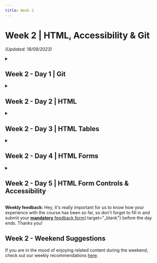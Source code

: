 ```yaml
---
title: Week 2
---
```


# Week 2 | HTML, Accessibility & Git

_(Updated: 18/09/2023)_

<!-- Week 2 - Day 1 | Git -->
<details markdown="1">
  <summary><h2>Week 2 - Day 1 | Git</h2></summary>

### Schedule

  - [Study](#study-plan)
  - [Exercises](#exercises)
  - [Extra Resources](#extra-resources)

### Study Plan

  **What you'll learn:**

  - Basic Git concepts
  - Basic Git commands
  - Connecting to GitHub securely using SSH keys
  - Create a GitHub repository

  ---

  💡 **TIP OF THE DAY:** How to display hidden (system) files and folders?

  - **Windows (Powershell):** Run `ls -Force` to show hidden files and folders
  - **Windows (Command Prompt):** Run `dir /a:h` to show hidden files and folders
  - **Mac:** Press `Cmd + Shift + .` to toggle system files/folders view on and off
  - **Linux/Unix:** Run `ls -a` to list all files and folders (including hidden ones) 
  - **VSCode:** How to show particular hidden folders: File > Preferences > Settings: type "exclude" > Hover over the `**/.git` and click X to delete
  - **Windows 11 (File Explorer):**
    - Open `File Explorer` from the taskbar
    - Select `View > Show > Hidden items` 
  - **Windows 10 (File Explorer):** 
    - Open `File Explorer` from the taskbar 
    - Select `View > Options > Change folder and search options`
    - Select the `View` tab and, in `Advanced settings`, select `Show hidden files, folders, and drives` and OK.
  - **References:**
    - [View hidden files and folders in Windows](https://support.microsoft.com/en-us/windows/view-hidden-files-and-folders-in-windows-97fbc472-c603-9d90-91d0-1166d1d9f4b5){:target="_blank"}

  ---

  On the Internet, it's pretty easy for someone to intercept the data going from one place to another.

  ![](./assets/Comm.Insecure.png)

  That's why it's crucial to always use some form of encryption and decryption, in order for your data to be securely transported through the Internet. 

  ![](./assets/Comm.Secure.png)

  The same goes, of course, for the data that you exchange with **GitHub**. In order to open up a secure connection with **GitHub** and be able to download (`git pull`) or upload (`git push`) data, we can use the **SSH** protocol along with a pair of keys to lock and unlock data going back and forth.

  > [About SSH](https://docs.github.com/en/authentication/connecting-to-github-with-ssh/about-ssh){:target="_blank"}: "SSH, which stands for Secure Shell, is a protocol used to open up a secure communication channel between computers. Using the SSH protocol, you can connect and authenticate to remote servers and services. With SSH keys, you can connect to GitHub without supplying your username and personal access token at each visit."

  - **Set up SSH keys for GitHub.** Complete the following 4 steps in order to be able to access GitHub without using a username and password.

  1. [**Set up SSH keys for GitHub**](https://docs.github.com/en/authentication/connecting-to-github-with-ssh/generating-a-new-ssh-key-and-adding-it-to-the-ssh-agent){:target="_blank"}

  2. [**Check for SSH keys**](https://docs.github.com/en/authentication/connecting-to-github-with-ssh/checking-for-existing-ssh-keys){:target="_blank"}

  3. [**Add SSH keys to your GitHub account**](https://docs.github.com/en/authentication/connecting-to-github-with-ssh/adding-a-new-ssh-key-to-your-github-account){:target="_blank"}

  4. [**Test your SSH connection**](https://docs.github.com/en/authentication/connecting-to-github-with-ssh/testing-your-ssh-connection){:target="_blank"}

  **TASK: Set up SSH keys for GitHub**. Once you have successfully completed all 4 steps, make sure to update your [progress sheet](../../user/progress.draft.60.csv) and mark the ` Set up SSH keys for GitHub` task as completed by switching the COMPLETED column from `FALSE` to `TRUE`.

  - [Watch: **Git Tutorial For Dummies**](https://www.youtube.com/watch?v=mJ-qvsxPHpY){:target="_blank"}
    - **Notes**: Make sure to **follow along** and run the git commands on your own repo. ⚠️ **IMPORTANT:** The repository you will create under your GitHub account, **must be named: `gitVideo`**. Also, even though the author is using the old **master** convention for his repo branch names, you should use **main** instead: `git checkout main`, `git push -u origin main`, etc.
    - **Duration**: 20min 
    - **Level**: Beginner
    - <details>
        <summary>What you'll learn:</summary>
        <ul>
          <li>mkdir</li>
          <li>cd</li>
          <li>rm</li>
          <li>ls</li>
          <li>touch</li>
          <li>git init</li>
          <li>git add .</li>
          <li>git add index.html</li>
          <li>git commit -m "MESSAGE"</li>
          <li>git log</li>
          <li>git checkout BRANCH_NAME</li>
          <li>git checkout -b NEW_BRANCH_NAME</li>
          <li>git checkout COMMIT_HASH</li>
          <li>git, detached state</li>
          <li>git switch</li>
          <li>git branch</li>
          <li>git remote add origin GITHUB_URL</li>
          <li>git push origin master</li>
        </ul>
      </details>

  **One important point to remember** is that the main branch in a git repository these days is called, ...well `main`. A few years back, the main branch used to be called `master`, so expect to see this term in various videos and tutorials. You should stick with `main`, by the way. There are no masters here. 🙂

  - **⏰ Time for a short break** (~5-10min) before the next longer video.

  **Repetitio est mater studiorum:** "Repetition is the mother of learning". Let's recap those git concepts by revisiting them through another (longer) and more in-depth video about Git. 

  - [Watch: **Git and GitHub for Beginners - Crash Course**](https://www.youtube.com/watch?v=RGOj5yH7evk){:target="_blank"}
    - **Duration**: 69min
    - **Level**: Beginner
    - <details>
        <summary>What you'll learn:</summary>
        <ul>
          <li>(0:00) Introduction</li>
          <li>(1:10) What is git?</li>
          <li>(1:30) What is version control?</li>
          <li>(2:10) Terms to be learn in video</li>
          <li>(5:20) Git commands</li>
          <li>(7:05) sign up in GitHub</li>
          <li>(11:32) using git in local machine</li>
          <li>(11:54) git install</li>
          <li>(12:48) getting code editor</li>
          <li>(13:30) inside VS Code</li>
          <li>(14:30) cloning through VS Code</li>
          <li>(17:30) git commit command</li>
          <li>(18:15) git add command</li>
          <li>(19:15) committing</li>
          <li>(20:20) git push command</li>
          <li>(20:30) SSH Keys</li>
          <li>(25:25) git push</li>
          <li>(30:21) Review workflow so far</li>
          <li>(31:40) Compare between GitHub workflow and local git workflow</li>
          <li>(32:42) git branching</li>
          <li>(56:30) Undoing in git</li>
          <li>(1:01:50) Forking in git</li>
          <li>(1:07:55) Ending</li>
        </ul>
      </details>

  - You can find a nice reference to the git commands mentioned in the videos [here](resources/git-commands.html). _(Also, in [markdown format](resources/git-commands.md))_

### Summary

  - **What is Version Control?** The management of changes to documents, computer programs, large web sites, and other collections of information.
  - **What is Git?** A free and open source version control system.

### Exercises

  Make sure to complete all the tasks found in the **daily Progress Sheet** and update the sheet accordingly. Once you've updated the sheet, don't forget to `commit` and `push`. The progress draft sheets are found in the `/user/weekXX/progress` folder, for example `user/week01/progress/progress.draft.w01.d01.csv`. You should **NEVER** update the `draft` sheets directly, but rather work on a copy of them according to the instructions [found here](../week01/resources/PROGRESS-WORKFLOW.md).

### [Extra Resources](EXTRAS.md)

### Sources and Attributions

  **Content is based on the following sources:**

  - [Git SSH keys simplified and how to setup on GitHub](https://inspirezone.tech/git-ssh-keys-simplified/)

</details>

<!-- Week 2 - Day 2 | HTML -->
<details markdown="1">
  <summary><h2>Week 2 - Day 2 | HTML</h2></summary>

### Schedule

  - [Study](#study-plan-1)
  - [Exercises](#exercises-1)
  - [Extra Resources](#extra-resources-1)

### Study Plan

  **What you'll learn:**

  During Week 1, we covered some of the [basics of HTML](../week01/resources/HTML_Basics/index.md). 
  Now, it's time to dive deeper into HTML. 

  HTML elements can be distinguished by default into 2 broad categories, **block** and **inline** elements. This fundamental display property of HTML elements, affects their placement on the page and how they stack against each other. 

  Check this [short video](https://www.youtube.com/watch?v=XHjoohto2-w) to learn about this display property of HTML elements and then head over to [**https://htmlreference.io/**](https://htmlreference.io/) to discover various block and inline elements, by unchecking all categories at the top, and selecting either the **inline** or **block** checkboxes. Once you've checked either of these categories to filter HTML elements, open up a couple of those elements and have a look at their syntax, use cases, available attributes and how they are displayed on a web page.

  - [Read: **What's in the head? Metadata in HTML**](resources/the_head_metadata_in_html/index.md)
    - Description: The `<head>` of an HTML document is the part that is not displayed in the web browser when the page is loaded. In this article, you'll learn all about the information it contains.
    - Exercises: Make sure to practice by completing all the **Active learning** sections of this article and then pasting all the files that you've created in the `user/week02/exercises/day02/the_head_metadata_in_html/` folder for submission.
      - [Active learning: Inspecting a simple example](./resources/the_head_metadata_in_html/index.md#active-learning-inspecting-a-simple-example)

      - [Active learning: Experiment with character encoding](./resources/the_head_metadata_in_html/index.md#active-learning-experiment-with-character-encoding)

      - [Active learning: The description's use in search engines](./resources/the_head_metadata_in_html/index.md#active-learning-the-descriptions-use-in-search-engines)

      - [Active learning: applying CSS and JavaScript to a page](./resources/the_head_metadata_in_html/index.md#active-learning-applying-css-and-javascript-to-a-page)


  - [Read: **HTML text fundamentals**](resources/html_text_fundamentals/index.md)
    - Description: This article explains the way HTML can be used to structure a page of text by adding headings and paragraphs, emphasizing words, creating lists, and more.
    - Exercises: 
      - Make sure to complete all the **Active learning** sections along with the 3 Tasks found under the 'Test your skills!' section of the tutorial and submit your code under the `user/week02/exercises/day02/html_text_fundamentals/` folder.

  - [Read: **Creating hyperlinks**](https://developer.mozilla.org/en-US/docs/Learn/HTML/Introduction_to_HTML/Creating_hyperlinks){:target="_blank"}
    - Description: You already know [**how the hyperlink changed everything**](https://www.youtube.com/watch?v=3Va3oY8pfSI){:target="_blank"}. Now it's time to dive into the more technical aspects of it.
    - What you'll learn:
      - What is a hyperlink?
      - Anatomy of a link
      - Image links
      - About URLs and paths
      - Document fragments
      - Absolute versus relative URLs
      - Link best practices
      - The `download` attribute
      - Email links
    - Exercises:       
      - Make sure to complete all the **Active learning** sections along with the 3 Tasks found under the 'Test your skills!' section of the tutorial and submit your code under the `user/week02/exercises/day02/Creating_hyperlinks/` folder:
      - [Active learning: creating your own example link](https://developer.mozilla.org/en-US/docs/Learn/HTML/Introduction_to_HTML/Creating_hyperlinks#active_learning_creating_your_own_example_link){:target="_blank"}
      - [Active learning: creating a navigation menu](https://developer.mozilla.org/en-US/docs/Learn/HTML/Introduction_to_HTML/Creating_hyperlinks#active_learning_creating_a_navigation_menu){:target="_blank"}
      - [Test your skills: Links (3x Tasks)](https://developer.mozilla.org/en-US/docs/Learn/HTML/Introduction_to_HTML/Test_your_skills:_Links){:target="_blank"}

<!-- ### Summary -->

### Exercises

  Make sure to complete all the tasks found in the **daily Progress Sheet** and update the sheet accordingly. Once you've updated the sheet, don't forget to `commit` and `push`. The progress draft sheets are found in the `/user/weekXX/progress` folder, for example `user/week01/progress/progress.draft.w01.d01.csv`. You should **NEVER** update the `draft` sheets directly, but rather work on a copy of them according to the instructions [found here](../week01/resources/PROGRESS-WORKFLOW.md).

### [Extra Resources](EXTRAS.md)

### Sources and Attributions
</details>

<!-- Week 2 - Day 3 | HTML Tables -->
<details markdown="1">
  <summary><h2>Week 2 - Day 3 | HTML Tables</h2></summary>

### Schedule

  - [Study](#study-plan-2)
  - [Exercises](#exercises-2)
  - [Extra Resources](#extra-resources-2)

### Study Plan

  **What you'll learn:**

  - Structuring Tabular Data using HTML Tables
  - Accessibility considerations for HTML Tables

  **HTML Tables**

  A very common task in HTML is structuring tabular data, and it has a number of elements and attributes for just this purpose. Coupled with a little [CSS](https://developer.mozilla.org/en-US/docs/Learn/CSS){:target="_blank"} for styling, HTML makes it easy to display tables of information on the web such as your school lesson plan, the timetable at your local swimming pool, or statistics about your favorite dinosaurs or football team. This module takes you through all you need to know about structuring tabular data using HTML.

  **Prerequisites**

  Before starting this module, you should already have covered the basics of HTML _(see previous Modules)_. 

  **Guides**

  <!-- - [HTML table basics](./resources/html_table_basics/index.md){:target="_blank"}
    - Description: This article gets you started with HTML tables, covering the very basics such as rows and cells, headings, making cells span multiple columns and rows, and how to group together all the cells in a column for styling purposes. (COMPLETED) -->

  This module contains the following articles, which will take you through all the fundamentals of creating tables in HTML.

  - [HTML table basics](https://developer.mozilla.org/en-US/docs/Learn/HTML/Tables/Basics){:target="_blank"}
    - **Description:** This article gets you started with HTML tables, covering the very basics such as rows and cells, headings, making cells span multiple columns and rows, and how to group together all the cells in a column for styling purposes.
    - **Exercises:** You should place the files related to the exercises found in this module, in the `user/week02/exercises/day03/html_table_basics/` folder.

  - [HTML table advanced features and accessibility](https://developer.mozilla.org/en-US/docs/Learn/HTML/Tables/Advanced){:target="_blank"}
    - **Description:** This article looks at some more advanced features of HTML tables — such as captions/summaries and grouping your rows into table head, body and footer sections — as well as looking at the accessibility of tables for visually impaired users.
    - **Exercises:** You should place the files related to the exercises found in this module, in the `user/week02/exercises/day03/html_table_basics/` folder.

  - **Exercise: Recreate the table** shown on [this video frame (02:40)](https://www.youtube.com/watch?v=H2kTzmJJ79E&t=159s)
    - For this exercise, create an HTML file and save it in `user/week02/exercises/day03/bits_and_bytes_table/index.html`

  <!-- - [Styling tables](https://developer.mozilla.org/en-US/docs/Learn/CSS/Building_blocks/Styling_tables)
    - Description: This article provides a guide to making HTML tables look good, with some specific table styling techniques highlighted. -->

<!-- ### Summary -->

### Exercises

  The following assessment will test your understanding of the HTML table techniques covered in the guides above.

  - [Structuring planet data](https://developer.mozilla.org/en-US/docs/Learn/HTML/Tables/Structuring_planet_data){:target="_blank"}
    - **Description:** In our table assessment, we provide you with some data on the planets in our solar system, and get you to structure it into an HTML table.
    - **Submission:** You should place the files related to this exercise in the `user/week02/exercises/day03/Structuring_planet_data` folder.

  Make sure to complete all the tasks found in the **daily Progress Sheet** and update the sheet accordingly. Once you've updated the sheet, don't forget to `commit` and `push`. The progress draft sheets are found in the `/user/weekXX/progress` folder, for example `user/week01/progress/progress.draft.w01.d01.csv`. You should **NEVER** update the `draft` sheets directly, but rather work on a copy of them according to the instructions [found here](../week01/resources/PROGRESS-WORKFLOW.md).

### [Extra Resources](EXTRAS.md)

### Sources and Attributions

  **Content is based on the following sources:**

  - **MDN**:
    - [HTML tables](https://developer.mozilla.org/en-US/docs/Learn/HTML/Tables){:target="_blank"} / [Permalink](https://github.com/mdn/content/blob/7073233dfed28e7c2fb325d2bb378075763d81b9/files/en-us/learn/html/tables/index.md){:target="_blank"}

</details>

<!-- Week 2 - Day 4 | HTML Forms -->
<details markdown="1">
  <summary><h2>Week 2 - Day 4 | HTML Forms</h2></summary>

### Schedule

  - [Study](#study-plan-3)
  - [Exercises](#exercises-3)
  - [Extra Resources](#extra-resources-3)

### Study Plan

  **What you'll learn:**

  - (Almost) all about HTML Forms!

  **Web forms — Working with user data**

  This module provides a series of articles that will help you master the essentials of web forms. Web forms are a very powerful tool for interacting with users — most commonly they are used for collecting data from users, or allowing them to control a user interface. However, for historical and technical reasons, it's not always obvious how to use them to their full potential. In the articles listed below, we'll cover most of the essential aspects of Web forms.

  **Prerequisites**

  - HTML

  **High level overview:**

  ![](./assets/form.01.png)

  ![](./assets/form.02.png)

  **Introductory guides:**

  - [Read: **Your first form**](https://developer.mozilla.org/en-US/docs/Learn/Forms/Your_first_form) and complete all the challenges _(e.g. Active Learning sections, etc.)_.
    - **Description:** The first article in our series provides you with your very first experience of creating a web form, including designing a simple form, implementing it using the right HTML form controls and other HTML elements, adding some very simple styling via CSS, and describing how data is sent to a server. 
    - **Level:** Beginner

  - [Read: **How to structure a web form**](https://developer.mozilla.org/en-US/docs/Learn/Forms/How_to_structure_a_web_form) and complete all the challenges _(e.g. Active Learning sections, etc.)_.
    - **Description:** With the basics out of the way, we'll now look in more detail at the elements used to provide structure and meaning to the different parts of a form.
    - **Level:** Beginner

  - [Complete the: **Test your skills: Form structure** challenge](https://developer.mozilla.org/en-US/docs/Learn/Forms/How_to_structure_a_web_form)

  **The different form controls:**

  - [Read: **Basic native form controls**](https://developer.mozilla.org/en-US/docs/Learn/Forms/Basic_native_form_controls)
    - **Description:** In this particular article, we will look at the original set of form controls, available in all browsers since the early days of the web.
    - **Level:** Beginner

  - [Complete the: **Test your skills: Basic controls** challenge](https://developer.mozilla.org/en-US/docs/Learn/Forms/Test_your_skills:_Basic_controls)

<!-- ### Summary -->

### Exercises

  Make sure to complete all the tasks found in the **daily Progress Sheet** and update the sheet accordingly. Once you've updated the sheet, don't forget to `commit` and `push`. The progress draft sheets are found in the `/user/weekXX/progress` folder, for example `user/week01/progress/progress.draft.w01.d01.csv`. You should **NEVER** update the `draft` sheets directly, but rather work on a copy of them according to the instructions [found here](../week01/resources/PROGRESS-WORKFLOW.md).

### [Extra Resources](EXTRAS.md)

### Sources and Attributions

  **Content is based on the following sources:**

  - **MDN**:
    - [Web forms — Working with user data](https://developer.mozilla.org/en-US/docs/Learn/Forms) / [(Permalink)](https://github.com/mdn/content/blob/26f68076bcd8e3d5893cffcd9c1c01ff949318a9/files/en-us/learn/forms/index.md)
    - [Accessibility](https://developer.mozilla.org/en-US/docs/Learn/Accessibility) / [Permalink](https://github.com/mdn/content/blob/26f68076bcd8e3d5893cffcd9c1c01ff949318a9/files/en-us/learn/accessibility/index.md)

</details>

<!-- Week 2 - Day 5 | HTML Form Controls & Accessibility -->
<details markdown="1">
  <summary><h2>Week 2 - Day 5 | HTML Form Controls & Accessibility</h2></summary>

### Schedule

  - [Study](#study-plan-4)
  - [Exercises](#exercises-4)
  - [Extra Resources](#extra-resources-4)

### Study Plan

  **What you'll learn:**

  - More HTML Form controls
  - Using your web dev skills responsibly to create accessible websites

  **More form controls:**

  - [Read: **The HTML5 input types**](https://developer.mozilla.org/en-US/docs/Learn/Forms/HTML5_input_types)
    - **Description:** Now we'll look at the functionality of newer form controls in detail, including some new input types, which were added in HTML5 to allow the collection of specific types of data.
    - **Level:** Beginner

  - [Complete the: **Test your skills: HTML5 controls** challenge](https://developer.mozilla.org/en-US/docs/Learn/Forms/Test_your_skills:_HTML5_controls)

  - [Read: **Other form controls**](https://developer.mozilla.org/en-US/docs/Learn/Forms/Other_form_controls)
    - **Description:** We now look at the functionality of non-`<input>` form elements in detail.
    - **Level:** Beginner

  - [Complete the: **Test your skills: Other controls** challenge](https://developer.mozilla.org/en-US/docs/Learn/Forms/Test_your_skills:_Other_controls)

  **Accessibility**

  Learning some HTML, CSS, and JavaScript is useful if you want to become a web developer. Beyond mechanical use, it's important to learn how to use these technologies **responsibly** so that all readers might use your creations on the web. To help you achieve this, this module will cover general best practices (which are demonstrated throughout the HTML, CSS and JavaScript topics), [cross browser testing](https://developer.mozilla.org/en-US/docs/Learn/Tools_and_testing/Cross_browser_testing){:target="_blank"}, and some tips on enforcing accessibility from the start. We'll cover accessibility in special detail. This is probably the **most important aspect of web development**.

  Before moving forward, some important facts about disabilities and some disturbing facts about the state of the Web:

  > "More than **1 billion**" of the world's population are estimated to live with some form of disability. **110 million** have very highly significant difficulties in functioning."

  > "In 2021, out of 1 million websites tested, 97.4% home pages had detectable accessibility failures." ~ Source: WebAIM

  Let these facts be a constant reminder for our responsibility and ethical obligations as Web developers.

  **Overview**

  When building `User Interfaces` with Frontend technologies such as HTML, CSS and JavaScript, developers must strive for usability and accessibility. 

  According to [W3C](https://www.w3.org/WAI/fundamentals/accessibility-intro/), _"Web accessibility means that websites, tools, and technologies are designed and developed so that people with disabilities can use them."_

  Web accessibility also benefits people without disabilities, for example:

  - People using mobile phones, smart watches, smart TVs, and other devices with small screens, different input modes, etc.

  - Older people with changing abilities due to ageing

  - People with “temporary disabilities” such as a broken arm or lost glasses

  - People with “situational limitations” such as in bright sunlight or in an environment where they cannot listen to audio

  - People using a slow Internet connection, or who have limited or expensive bandwidth

  _"Making the web accessible benefits individuals, businesses, and society. International web standards define what is needed for accessibility."_

  When someone describes a site as "accessible", they mean that any user can use all its features and content, regardless of how the user accesses the web — even and especially users with physical or mental impairments.

  - Sites should be accessible to keyboard, mouse, and touch screen users, and any other way users access the web, including screen readers and voice assistants like Alexa and Google Home.
  - Applications should be understandable and usable by people regardless of auditory, visual, physical, or cognitive abilities.
  - Sites should also not cause harm: web features like motion can cause migraines or epileptic seizures.

  - Watch the [**The Internet's Accessibility Problem — and How To Fix It**](https://www.youtube.com/watch?v=QWPWgaDqbZI){:target="_blank"} TED talk by Clive Loseby to understand how serious the problem of accessible Web is.

  There are good news also. **By default, HTML is accessible, if used correctly.** Web accessibility involves ensuring that content remains accessible, regardless of who and how the web is accessed.

  The Browser Accessibility developer tools (like for example the Firefox Accessibility Inspector or the Chrome DevTools Accessibility panel) are very useful tools for checking out accessibility issues on web pages. The following video provides a nice introduction to the Firefox Accessibility Inspector:

  - [Watch: **Understand Website Accessibility with the Firefox Accessibility Inspector**](https://www.youtube.com/watch?v=7mqqgIxX_NU)
    - Description: When building a website, understanding what's happening with accessibility can help you make certain your site can be used by everyone. Firefox DevTools now has a new Accessibility Inspector that shows an outline of the accessibility tree, and lists problems with contrast or missing labels, and much more. Jen Simmons gives you a tour.
    - Duration: 8min

  - [Watch: **Which airline apps fail blind people? - Which?**](https://www.youtube.com/watch?v=TUfM2IeZp54) to understand more about why Accessibility matters and why your responsibility as a web developer is crucial to the well-being of other human beings.

  - [Read: **What is accessibility?**](https://developer.mozilla.org/en-US/docs/Learn/Accessibility/What_is_accessibility){:target="_blank"}
    - Description: This article starts off the module with a good look at what accessibility is — this includes what groups of people we need to consider and why, what tools different people use to interact with the web, and how we can make accessibility part of our web development workflow.

  - [HTML: A good basis for accessibility](https://developer.mozilla.org/en-US/docs/Learn/Accessibility/HTML){:target="_blank"}
    - Description: A great deal of web content can be made accessible just by making sure the correct HTML elements are always used for the correct purpose. This article looks in detail at how HTML can be used to ensure maximum accessibility.

  - Watch as many lessons as you can from the [Start Building Accessible Web Applications Today](https://egghead.io/courses/start-building-accessible-web-applications-today){:target="_blank"} excellent excellent series of video tutorials by Marcy Sutton.

  [![](./assets/accessibility.is.our.responsibility.jpg)](https://www.youtube.com/watch?v=E66RCBAUk8A)
  
  **See also:**

  Check out the following resources and make sure to cover the material included in there as you progress in this course and your web development journey:

  - [Deque University resources](https://dequeuniversity.com/resources/){:target="_blank"} — includes code examples, screen reader references, and other useful resources.

  - [WebAIM resources](https://webaim.org/resources/){:target="_blank"} — includes guides, checklists, tools, and more.

  - [Web Accessibility Evaluation Tools List](https://www.w3.org/WAI/ER/tools/){:target="_blank"} — includes a list of web accessibility evaluation tools.

<!-- ### Summary -->

### Exercises

  Now it's time to gather all this knowledge around HTML _(and GitHub)_, build your own (accessible) Blog and take it online. Follow the instructions found [here](./exercises/lets_create_a_weblog/index.md). You might need to spend a few extra hours during the weekend to improve and finalize your Blog.

  Make sure to complete all the tasks found in the **daily Progress Sheet** and update the sheet accordingly. Once you've updated the sheet, don't forget to `commit` and `push`. The progress draft sheets are found in the `/user/weekXX/progress` folder, for example `user/week01/progress/progress.draft.w01.d01.csv`. You should **NEVER** update the `draft` sheets directly, but rather work on a copy of them according to the instructions [found here](../week01/resources/PROGRESS-WORKFLOW.md).

### [Extra Resources](EXTRAS.md)

### Sources and Attributions
</details>

**Weekly feedback:** Hey, it's really important for us to know how your experience with the course has been so far, so don't forget to fill in and submit your [**mandatory** feedback form](https://forms.gle/S6Zg3bbS2uuwsSZF9){:target="_blank"} before the day ends. Thanks you! 

## Week 2 - Weekend Suggestions

If you are in the mood of enjoying related content during the weekend, check out our weekly recommendations [here](WEEKEND.md).